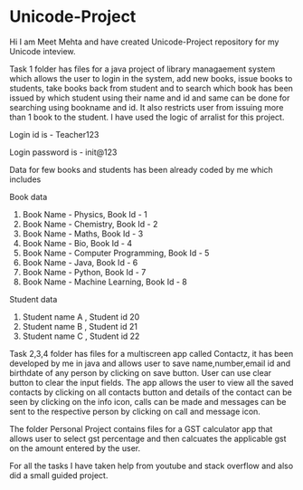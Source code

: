 # Unicode-Project
Hi I am Meet Mehta and have created Unicode-Project repository for my Unicode inteview.

Task 1 folder has files for a java project of library managaement system which allows the user to login in the system, add new books, issue books to students, take books back from student and to search which book has been issued by which student using their name and id and same can be done for searching using bookname and id. It also restricts user from issuing more than 1 book to the student. I have used the logic of arralist for this project.

Login id is - Teacher123

Login password is - init@123

Data for few books and students has been already coded by me which includes

Book data

1) Book Name - Physics, Book Id - 1
2) Book Name - Chemistry, Book Id - 2
3) Book Name - Maths, Book Id - 3
4) Book Name - Bio, Book Id - 4
5) Book Name - Computer Programming, Book Id - 5
6) Book Name - Java, Book Id - 6
7) Book Name - Python, Book Id - 7
8) Book Name - Machine Learning, Book Id - 8

Student data

1) Student name A , Student id 20
2) Student name B , Student id 21
3) Student name C , Student id 22

Task 2,3,4 folder has files for a multiscreen app called Contactz, it has been developed by me in java and allows user to save name,number,email id and birthdate of any person by clicking on save button. User can use clear button to clear the input fields. The app allows the user to view all the saved contacts by clicking on all contacts button and details of the contact can be seen by clicking on the info icon, calls can be made and messages can be sent to the respective person by clicking on call and message icon.

The folder Personal Project contains files for a GST calculator app that allows user to select gst percentage and then calcuates the applicable gst on the amount entered by the user.

For all the tasks I have taken help from youtube and stack overflow and also did a small guided project.

